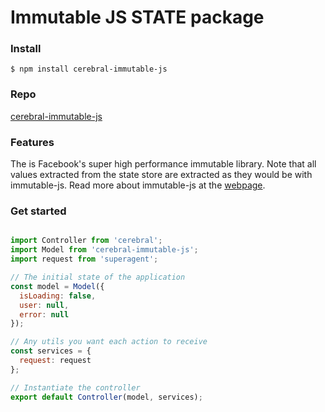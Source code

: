 # Immutable JS STATE package

### Install
`$ npm install cerebral-immutable-js`

### Repo
[cerebral-immutable-js](https://github.com/christianalfoni/cerebral-immutable-js)

### Features
The is Facebook's super high performance immutable library. Note that all values extracted from the state store are extracted as they would be with
immutable-js. Read more about immutable-js at the [webpage](https://facebook.github.io/immutable-js/).

### Get started

```javascript

import Controller from 'cerebral';
import Model from 'cerebral-immutable-js';
import request from 'superagent';

// The initial state of the application
const model = Model({
  isLoading: false,
  user: null,
  error: null
});

// Any utils you want each action to receive
const services = {
  request: request
};

// Instantiate the controller
export default Controller(model, services);
```
